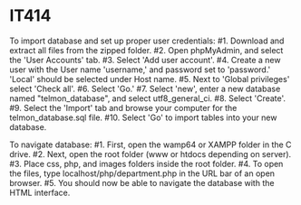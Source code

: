 # IT414
To import database and set up proper user credentials:
#1. Download and extract all files from the zipped folder. 
#2. Open phpMyAdmin, and select the 'User Accounts' tab. 
#3. Select 'Add user account'.
#4. Create a new user with the User name 'username,' and password set to 'password.' 'Local' should be selected under Host name.
#5. Next to 'Global privileges' select 'Check all'. 
#6. Select 'Go.' 
#7. Select 'new', enter a new database named "telmon_database",  and select utf8_general_ci.
#8. Select 'Create'. 
#9. Select the 'Import' tab and browse your computer for the telmon_database.sql file. 
#10. Select 'Go' to import tables into your new database.

To navigate database:
#1. First, open the wamp64 or XAMPP folder in the C drive.
#2. Next, open the root folder (www or htdocs depending on server).
#3. Place css, php, and images folders inside the root folder.
#4. To open the files, type localhost/php/department.php in the URL bar of an open browser.
#5. You should now be able to navigate the database with the HTML interface. 
